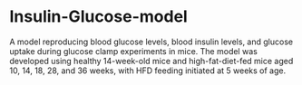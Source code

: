 # Insulin-Glucose-model
A model reproducing blood glucose levels, blood insulin levels, and glucose uptake during glucose clamp experiments in mice. The model was developed using healthy 14-week-old mice and high-fat-diet-fed mice aged 10, 14, 18, 28, and 36 weeks, with HFD feeding initiated at 5 weeks of age. 
